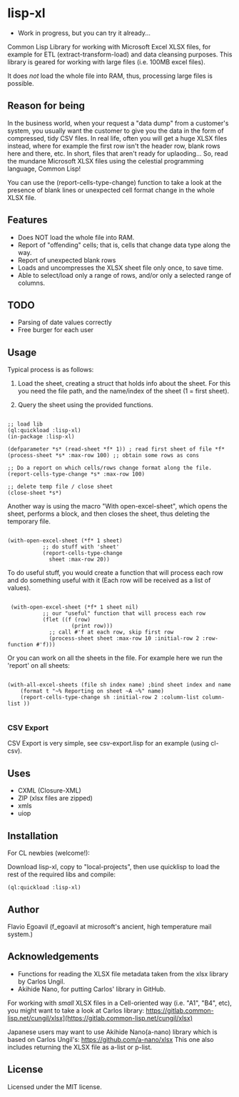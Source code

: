 # lisp-xl

* Work in progress, but you can try it already... 

Common Lisp Library for working with  Microsoft Excel XLSX files, for example for ETL (extract-transform-load) and data cleansing purposes. This library is geared for working with large files (i.e. 100MB excel files).

It does *not* load the whole file into RAM, thus, processing large files is possible.

## Reason for being

In the business world, when your request a "data dump" from a customer's system,  you usually want the customer to give you the data in the form of compressed, tidy CSV files. In real life, often you will get a huge XLSX files instead, where for example the first row isn't the header row, blank rows here and there, etc. In short, files that aren't ready for uplaoding... So, read the mundane Microsoft XLSX files using the celestial programming language, Common Lisp!

You can use the (report-cells-type-change) function to take a look at the presence of blank lines or unexpected cell format change in the whole XLSX file.  

## Features

* Does NOT load the whole file into RAM.
* Report of "offending" cells; that is, cells that change data type along the way. 
* Report of unexpected blank rows
* Loads and uncompresses the XLSX sheet file only once, to save time.
* Able to select/load only a range of rows, and/or only a selected range of columns.

## TODO

* Parsing of date values correctly
* Free burger for each user

## Usage

Typical process is as follows:

1. Load the sheet, creating a struct that holds info about the sheet. For this you need the file path, and the name/index of the sheet (1 = first sheet).

2. Query the sheet using the provided functions. 

```common-lisp

;; load lib
(ql:quickload :lisp-xl)
(in-package :lisp-xl)

(defparameter *s* (read-sheet *f* 1)) ; read first sheet of file *f*
(process-sheet *s* :max-row 100) ;; obtain some rows as cons

;; Do a report on which cells/rows change format along the file.
(report-cells-type-change *s* :max-row 100)

;; delete temp file / close sheet
(close-sheet *s*)

```

Another way is using the macro "With open-excel-sheet", which opens the sheet, performs a block, and then closes the sheet, thus deleting the temporary file. 

```common-lisp

(with-open-excel-sheet (*f* 1 sheet)
           ;; do stuff with 'sheet'
           (report-cells-type-change
             sheet :max-row 20))

```

To do useful stuff, you would create a function that will process each row and do something useful with it (Each row will be received as a list of values).

```common-lisp

 (with-open-excel-sheet (*f* 1 sheet nil)
           ;; our "useful" function that will process each row
           (flet ((f (row) 
                    (print row)))
             ;; call #'f at each row, skip first row
             (process-sheet sheet :max-row 10 :initial-row 2 :row-function #'f)))
```

Or you can work on all the sheets in the file. For example here we run the 'report' on all sheets: 

```common-lisp

(with-all-excel-sheets (file sh index name) ;bind sheet index and name 
    (format t "~% Reporting on sheet ~A ~%" name)
    (report-cells-type-change sh :initial-row 2 :column-list column-list ))
    
```

### CSV Export

CSV Export is very simple, see csv-export.lisp for an example (using cl-csv). 

## Uses

* CXML (Closure-XML)
* ZIP (xlsx files are zipped)
* xmls
* uiop 

## Installation

For CL newbies (welcome!): 

Download lisp-xl, copy to "local-projects", then use quicklisp to load the rest of the required libs and compile:

```common-lisp
(ql:quickload :lisp-xl)
```
## Author

Flavio Egoavil (f_egoavil at microsoft's ancient, high temperature mail system.)

## Acknowledgements

* Functions for reading the XLSX file metadata taken from the xlsx library by Carlos Ungil.
* Akihide Nano, for putting Carlos' library in GitHub.

For working with *small* XLSX files in a Cell-oriented way (i.e. "A1", "B4", etc), you might want to take a look at Carlos library:
https://gitlab.common-lisp.net/cungil/xlsx](https://gitlab.common-lisp.net/cungil/xlsx)

Japanese users may want to use Akihide Nano(a-nano) library which is based on Carlos Ungil's:
https://github.com/a-nano/xlsx
This one also includes returning the XLSX file as a-list or p-list.

## License

Licensed under the MIT license.
